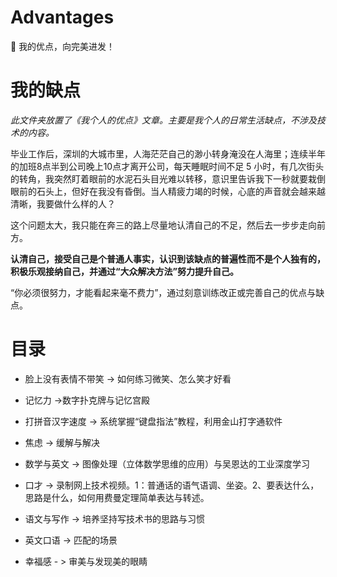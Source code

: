 # Advantages
:high_heel: 我的优点，向完美进发！

# 我的缺点

*此文件夹放置了《我个人的优点》文章。主要是我个人的日常生活缺点，不涉及技术的内容。*

毕业工作后，深圳的大城市里，人海茫茫自己的渺小转身淹没在人海里；连续半年的加班8点半到公司晚上10点才离开公司，每天睡眠时间不足 5 小时，有几次街头的转角，我突然盯着眼前的水泥石头目光难以转移，意识里告诉我下一秒就要栽倒眼前的石头上，但好在我没有昏倒。当人精疲力竭的时候，心底的声音就会越来越清晰，我要做什么样的人？

这个问题太大，我只能在奔三的路上尽量地认清自己的不足，然后去一步步走向前方。

**认清自己，接受自己是个普通人事实，认识到该缺点的普遍性而不是个人独有的，积极乐观接纳自己，并通过“大众解决方法”努力提升自己。**

“你必须很努力，才能看起来毫不费力”，通过刻意训练改正或完善自己的优点与缺点。


# 目录

- 脸上没有表情不带笑 -> 如何练习微笑、怎么笑才好看

- 记忆力 ->数字扑克牌与记忆宫殿

- 打拼音汉字速度 -> 系统掌握“键盘指法”教程，利用金山打字通软件

- 焦虑 -> 缓解与解决

- 数学与英文  -> 图像处理（立体数学思维的应用）与吴恩达的工业深度学习

- 口才 -> 录制网上技术视频。1：普通话的语气语调、坐姿。2、要表达什么，思路是什么，如何用费曼定理简单表达与转述。

- 语文与写作  -> 培养坚持写技术书的思路与习惯

- 英文口语  -> 匹配的场景

- 幸福感  - > 审美与发现美的眼睛